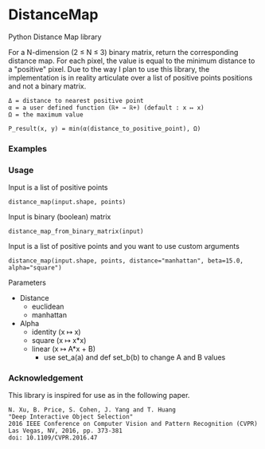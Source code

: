 # DistanceMap
Python Distance Map library

For a N-dimension (2 ≤ N ≤ 3) binary matrix, return the corresponding distance map.
For each pixel, the value is equal to the minimum distance to a "positive" pixel.
Due to the way I plan to use this library, the implementation is in reality articulate
over a list of positive points positions and not a binary matrix.

```
Δ = distance to nearest positive point
α = a user defined function (ℝ+ → ℝ+) (default : x ↦ x)
Ω = the maximum value

P_result(x, y) = min(α(distance_to_positive_point), Ω)
```

### Examples


### Usage
Input is a list of positive points

```
distance_map(input.shape, points)
```

Input is binary (boolean) matrix

```
distance_map_from_binary_matrix(input)
```

Input is a list of positive points and you want to use custom arguments

```
distance_map(input.shape, points, distance="manhattan", beta=15.0, alpha="square")
```


Parameters
* Distance
  * euclidean
  * manhattan
* Alpha
  * identity (x ↦ x)
  * square (x ↦ x*x)
  * linear (x ↦ A*x + B)
    * use set_a(a) and def set_b(b) to change A and B values

### Acknowledgement
This library is inspired for use as in the following paper.
```
N. Xu, B. Price, S. Cohen, J. Yang and T. Huang
"Deep Interactive Object Selection"
2016 IEEE Conference on Computer Vision and Pattern Recognition (CVPR)
Las Vegas, NV, 2016, pp. 373-381
doi: 10.1109/CVPR.2016.47
```
